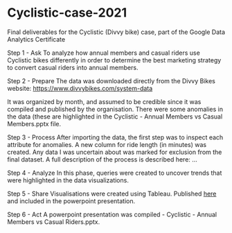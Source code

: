 # Cyclistic-case-2021
Final deliverables for the Cyclistic (Divvy bike) case, part of the Google Data Analytics Certificate

Step 1 - Ask
To analyze how annual members and casual riders use Cyclistic bikes differently in order to determine the best marketing strategy to convert casual riders into annual members.

Step 2 - Prepare
The data was downloaded directly from the Divvy Bikes website: https://www.divvybikes.com/system-data

It was organized by month, and assumed to be credible since it was compiled and published by the organisation. There were some anomalies in the data (these are highlighted in the Cyclistic - Annual Members vs Casual Members.pptx file.

Step 3 - Process
After importing the data, the first step was to inspect each attribute for anomalies. A new column for ride length (in minutes) was created. Any data I was uncertain about was marked for exclusion from the final dataset. A full description of the process is described here: ...

Step 4 - Analyze
In this phase, queries were created to uncover trends that were highlighted in the data visualizations.

Step 5 - Share
Visualisations were created using Tableau. Published [here](https://public.tableau.com/views/FedericoLlorden/Sheet1?:language=es-ES&:display_count=n&:origin=viz_share_link) and included in the powerpoint presentation.

Step 6 - Act
A powerpoint presentation was compiled - Cyclistic - Annual Members vs Casual Riders.pptx.
